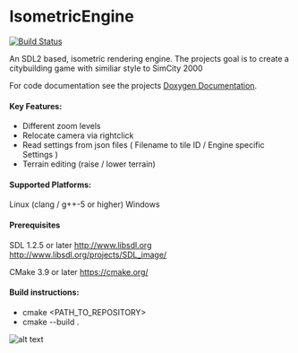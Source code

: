 # IsometricEngine  
[![Build Status](https://travis-ci.org/JimmySnails/IsometricEngine.svg?branch=master)](https://travis-ci.org/JimmySnails/IsometricEngine)


An SDL2 based, isometric rendering engine.
The projects goal is to create a citybuilding game with similiar style to SimCity 2000

For code documentation see the projects [Doxygen Documentation](https://jimmysnails.github.io/IsometricEngine/build/html/index.html).

#### Key Features:
  - Different zoom levels
  - Relocate camera via rightclick
  - Read settings from json files ( Filename to tile ID  / Engine specific Settings )
  - Terrain editing (raise / lower terrain)
  


#### Supported Platforms:
  Linux (clang / g++-5 or higher)
  Windows
  
#### Prerequisites

 SDL 1.2.5 or later
  http://www.libsdl.org
  http://www.libsdl.org/projects/SDL_image/
 
 CMake 3.9 or later
  https://cmake.org/

#### Build instructions:
 - cmake <PATH_TO_REPOSITORY>
 - cmake --build .

![alt text](https://raw.githubusercontent.com/JimmySnails/IsometricEngine/master/images/Screenshot1.png)
